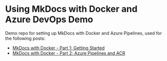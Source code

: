 # Using MkDocs with Docker and Azure DevOps Demo

Demo repo for setting up MkDocs with Docker and Azure Pipelines, used for the following posts:

* [MkDocs with Docker - Part 1: Getting Started](https://blog.dusklight.com/2020/02/mkdocs-with-docker-part-1-getting-started.html)
* [MkDocs with Docker - Part 2: Azure Pipelines and ACR](https://blog.dusklight.com/2020/02/mkdocs-with-docker-part-2-azure-pipelines-and-acr.html)